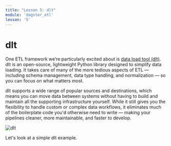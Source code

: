 ```yaml
---
title: "Lesson 5: dlt"
module: 'dagster_etl'
lesson: '5'
---
```


# dlt

One ETL framework we’re particularly excited about is [data load tool (dlt)](https://dlthub.com/docs/intro). dlt is an open-source, lightweight Python library designed to simplify data loading. It takes care of many of the more tedious aspects of ETL — including schema management, data type handling, and normalization — so you can focus on what matters most.

dlt supports a wide range of popular sources and destinations, which means you can move data between systems without having to build and maintain all the supporting infrastructure yourself. While it still gives you the flexibility to handle custom or complex data workflows, it eliminates much of the boilerplate code you'd otherwise need to write — making your pipelines cleaner, more maintainable, and faster to develop.

![dlt](/images/dagster-etl/lesson-5/dlt.png)

Let's look at a simple dlt example.
